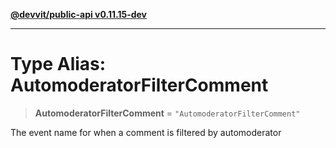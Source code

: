 [**@devvit/public-api v0.11.15-dev**](../README.md)

---

# Type Alias: AutomoderatorFilterComment

> **AutomoderatorFilterComment** = `"AutomoderatorFilterComment"`

The event name for when a comment is filtered by automoderator
